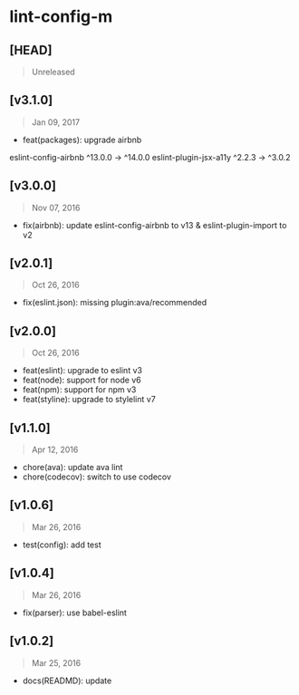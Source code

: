 # lint-config-m

## [HEAD]
> Unreleased

## [v3.1.0]
> Jan 09, 2017

* feat(packages): upgrade airbnb

eslint-config-airbnb ^13.0.0 → ^14.0.0
eslint-plugin-jsx-a11y ^2.2.3 → ^3.0.2

## [v3.0.0]
> Nov 07, 2016

* fix(airbnb): update eslint-config-airbnb to v13 & eslint-plugin-import to v2

## [v2.0.1]
> Oct 26, 2016

* fix(eslint.json): missing plugin:ava/recommended

## [v2.0.0]
> Oct 26, 2016

* feat(eslint): upgrade to eslint v3
* feat(node): support for node v6
* feat(npm): support for npm v3
* feat(styline): upgrade to stylelint v7

## [v1.1.0]
> Apr 12, 2016

* chore(ava): update ava lint
* chore(codecov): switch to use codecov

## [v1.0.6]
> Mar 26, 2016

* test(config): add test

## [v1.0.4]
> Mar 26, 2016

* fix(parser): use babel-eslint

## [v1.0.2]
> Mar 25, 2016

* docs(READMD): update
